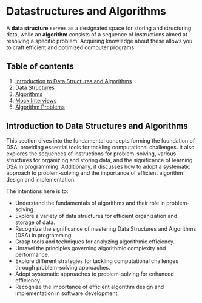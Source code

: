 # Datastructures and Algorithms
A **data structure** serves as a designated space for storing and structuring data, while an **algorithm** consists of a sequence of instructions aimed at resolving a specific problem. Acquiring knowledge about these allows you to craft efficient and optimized computer programs 

## Table of contents 
1. [Introduction to Data Structures and Algorithms](#introduction-to-data-structures-and-algorithms)
2. [Data Structures](#data-structures)
3. [Algorithms](#algorithms)
4. [Mock Interviews](#mock-interviews)
5. [Algorithm Problems](#algorithm-problems)

## Introduction to Data Structures and Algorithms 
This section dives into the fundamental concepts forming the foundation of DSA, providing essential tools for tackling computational challenges. It also explores the sequences of instructions for problem-solving, various structures for organizing and storing data, and the significance of learning DSA in programming. Additionally, it discusses how to adopt a systematic approach to problem-solving and the importance of efficient algorithm design and implementation.

The intentions here is to:
<ul>
    <li>Understand the fundamentals of algorithms and their role in problem-solving.</li>
    <li>Explore a variety of data structures for efficient organization and storage of data.</li>
    <li>Recognize the significance of mastering Data Structures and Algorithms (DSA) in programming.</li>
    <li>Grasp tools and techniques for analyzing algorithmic efficiency.</li>
    <li>Unravel the principles governing algorithmic complexity and performance.</li>
    <li>Explore different strategies for tackling computational challenges through problem-solving approaches.</li>
    <li>Adopt systematic approaches to problem-solving for enhanced efficiency.</li>
    <li>Recognize the importance of efficient algorithm design and implementation in software development.</li>
</ul> 
